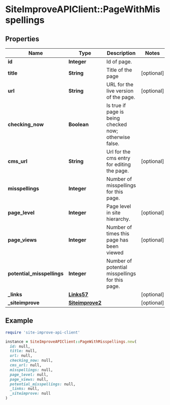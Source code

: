 # SiteImproveAPIClient::PageWithMisspellings

## Properties

| Name | Type | Description | Notes |
| ---- | ---- | ----------- | ----- |
| **id** | **Integer** | Id of page. |  |
| **title** | **String** | Title of the page | [optional] |
| **url** | **String** | URL for the live version of the page. | [optional] |
| **checking_now** | **Boolean** | Is true if page is being checked now; otherwise false. |  |
| **cms_url** | **String** | Url for the cms entry for editing the page. | [optional] |
| **misspellings** | **Integer** | Number of misspellings for this page. |  |
| **page_level** | **Integer** | Page level in site hierarchy. | [optional] |
| **page_views** | **Integer** | Number of times this page has been viewed | [optional] |
| **potential_misspellings** | **Integer** | Number of potential misspellings for this page. |  |
| **_links** | [**Links57**](Links57.md) |  | [optional] |
| **_siteimprove** | [**Siteimprove2**](Siteimprove2.md) |  | [optional] |

## Example

```ruby
require 'site-improve-api-client'

instance = SiteImproveAPIClient::PageWithMisspellings.new(
  id: null,
  title: null,
  url: null,
  checking_now: null,
  cms_url: null,
  misspellings: null,
  page_level: null,
  page_views: null,
  potential_misspellings: null,
  _links: null,
  _siteimprove: null
)
```


